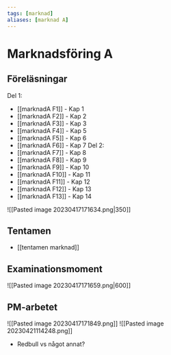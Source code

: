 ```yaml
---
tags: [marknad]
aliases: [marknad A]
---
```

# Marknadsföring A

## Föreläsningar
Del 1:
- [[marknadA F1]] - Kap 1
- [[marknadA F2]] - Kap 2
- [[marknadA F3]] - Kap 3
- [[marknadA F4]] - Kap 5
- [[marknadA F5]] - Kap 6
- [[marknadA F6]] - Kap 7
Del 2:
- [[marknadA F7]] - Kap 8
- [[marknadA F8]] - Kap 9
- [[marknadA F9]] - Kap 10
- [[marknadA F10]] - Kap 11
- [[marknadA F11]] - Kap 12
- [[marknadA F12]] - Kap 13
- [[marknadA F13]] - Kap 14

![[Pasted image 20230417171634.png|350]]

## Tentamen
- [[tentamen marknad]]

## Examinationsmoment
![[Pasted image 20230417171659.png|600]]

## PM-arbetet
![[Pasted image 20230417171849.png]]
![[Pasted image 20230421114248.png]]

- Redbull vs något annat?